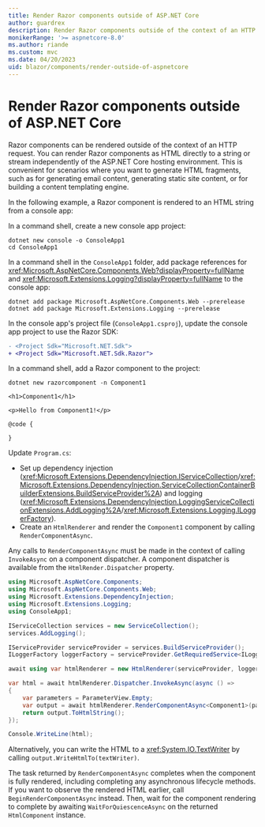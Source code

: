 ```yaml
---
title: Render Razor components outside of ASP.NET Core
author: guardrex
description: Render Razor components outside of the context of an HTTP request.
monikerRange: '>= aspnetcore-8.0'
ms.author: riande
ms.custom: mvc
ms.date: 04/20/2023
uid: blazor/components/render-outside-of-aspnetcore
---
```

# Render Razor components outside of ASP.NET Core

Razor components can be rendered outside of the context of an HTTP request. You can render Razor components as HTML directly to a string or stream independently of the ASP.NET Core hosting environment. This is convenient for scenarios where you want to generate HTML fragments, such as for generating email content, generating static site content, or for building a content templating engine.

In the following example, a Razor component is rendered to an HTML string from a console app:

In a command shell, create a new console app project:

```dotnetcli
dotnet new console -o ConsoleApp1
cd ConsoleApp1
```

In a command shell in the `ConsoleApp1` folder, add package references for <xref:Microsoft.AspNetCore.Components.Web?displayProperty=fullName> and <xref:Microsoft.Extensions.Logging?displayProperty=fullName> to the console app:

```dotnetcli
dotnet add package Microsoft.AspNetCore.Components.Web --prerelease
dotnet add package Microsoft.Extensions.Logging --prerelease
```

In the console app's project file (`ConsoleApp1.csproj`), update the console app project to use the Razor SDK:

```diff
- <Project Sdk="Microsoft.NET.Sdk">
+ <Project Sdk="Microsoft.NET.Sdk.Razor">
```

In a command shell, add a Razor component to the project:

```dotnetcli
dotnet new razorcomponent -n Component1
```

```razor
<h1>Component1</h1>

<p>Hello from Component1!</p>

@code {

}
```

Update `Program.cs`:

* Set up dependency injection (<xref:Microsoft.Extensions.DependencyInjection.IServiceCollection>/<xref:Microsoft.Extensions.DependencyInjection.ServiceCollectionContainerBuilderExtensions.BuildServiceProvider%2A>) and logging (<xref:Microsoft.Extensions.DependencyInjection.LoggingServiceCollectionExtensions.AddLogging%2A>/<xref:Microsoft.Extensions.Logging.ILoggerFactory>).
* Create an `HtmlRenderer` and render the `Component1` component by calling `RenderComponentAsync`.

Any calls to `RenderComponentAsync` must be made in the context of calling `InvokeAsync` on a component dispatcher. A component dispatcher is available from the `HtmlRender.Dispatcher` property.

```csharp
using Microsoft.AspNetCore.Components;
using Microsoft.AspNetCore.Components.Web;
using Microsoft.Extensions.DependencyInjection;
using Microsoft.Extensions.Logging;
using ConsoleApp1;

IServiceCollection services = new ServiceCollection();
services.AddLogging();

IServiceProvider serviceProvider = services.BuildServiceProvider();
ILoggerFactory loggerFactory = serviceProvider.GetRequiredService<ILoggerFactory>();

await using var htmlRenderer = new HtmlRenderer(serviceProvider, loggerFactory);

var html = await htmlRenderer.Dispatcher.InvokeAsync(async () =>
{
    var parameters = ParameterView.Empty;
    var output = await htmlRenderer.RenderComponentAsync<Component1>(parameters);
    return output.ToHtmlString();
});

Console.WriteLine(html);
```

Alternatively, you can write the HTML to a <xref:System.IO.TextWriter> by calling `output.WriteHtmlTo(textWriter)`.

The task returned by `RenderComponentAsync` completes when the component is fully rendered, including completing any asynchronous lifecycle methods. If you want to observe the rendered HTML earlier, call `BeginRenderComponentAsync` instead. Then, wait for the component rendering to complete by awaiting `WaitForQuiescenceAsync` on the returned `HtmlComponent` instance.
